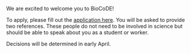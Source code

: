 We are excited to welcome you to BioCoDE! 


To apply, please fill out the [application here](https://redcap.vumc.org/surveys/?s=RAY7TR7HAE7Y3DL3). You will be asked to provide two references. These people do not need to be involved in science but should be able to speak about you as a student or worker.

Decisions will be determined in early April.

